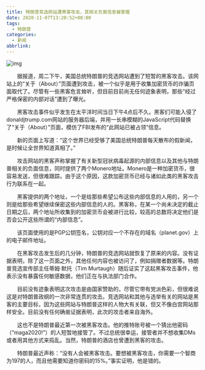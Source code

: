 ```yaml
---
title: 特朗普竞选网站遭黑客攻击，其相关负面信息被掌握
date: 2020-11-07T13:20:52+08:00
tags:
  - 特朗普
categories:
  - 新闻
abbrlink:
---
```


![img](https://cdn.jsdelivr.net/gh/yakeing/Documentation@main/Hexo/images/a2e1-kcaeqzx6383629.jpg)

　　据报道，周二下午，美国总统特朗普的竞选网站遭到了短暂的黑客攻击。该网站上的“关于（About）”页面遭到攻击，被一个似乎是用于收集加密货币的诈骗页面取代了。尽管有一些黑客危言耸听，但目前目前尚无任何迹象表明，那些“经过严格保密的内部对话”遭到了曝光。

　　黑客攻击事件似乎发生在太平洋时间当日下午4点后不久。黑客们可能入侵了donaldjtrump.com网站的服务器后端，并用一长串模糊的JavaScript代码替换了“关于（About）”页面，模仿了FBI发布的“此网站已被占领”信息。

　　新的页面上写道：“这个世界已经受够了美国总统特朗普每天散布的假新闻，是时候让全世界知道真相了。”

　　攻击网站的黑客声称掌握了有关新型冠状病毒起源的内部信息以及其他与特朗普相关的负面信息，同时提供了两个Monero地址。Monero是一种加密货币，很容易发送，但很难跟踪。由于这个原因，这款加密货币已经与诸如此类的黑客攻击行为联系在一起。

　　黑客提供的两个地址，一个是给那些希望公布这些内部信息的人用的，另一个则是给那些希望继续保密这些内部信息的人的。黑客称，在某一个尚未决定的截止日期之后，两个地址所收集到的加密货币会被进行比较，较高的总数将决定他们是否会公开这些所谓的“内部信息”。

　　该页面使用的是PGP公钥签名，公钥对应一个不存在的域名（planet.gov）上的电子邮件地址。

　　在黑客攻击发生后的几分钟，特朗普的竞选网站就恢复了原来的内容。没有证据表明，除了这一页面之外，其他任何内容也被访问了，例如捐赠者数据等。特朗普竞选宣传部主任蒂姆·默托（Tim Murtaugh）随后证实了这起黑客攻击事件，他表示没有暴露任何敏感数据，他们正在与执法部门合作。

　　目前没有迹象表明这次攻击是由国家赞助的，尽管它带有党派色彩，但很难说这是对特朗普政纲的一次非常连贯的攻击。竞选网站和其他与选举有关的网站是黑客的主要目标，因为这些网站与特朗普这样的人物大有关联，但又不像白宫网站那样安全。目前没有任何确凿证据表明，此次的攻击者来自海外。

　　这也不是特朗普最近第一次被黑客攻击。他的推特账号被一个猜出他密码（“maga2020!”）的人短暂地接管了。不过总统很幸运，接管者并不想收集DMs或者用其他方式来捣乱。当然，特朗普的酒店也曾遭到黑客的攻击。

　　特朗普最近声称：“没有人会被黑客攻击。要想被黑客攻击，你需要一个智商为197的人，而且他需要知道你密码的15%。”事实证明，他是错的。
